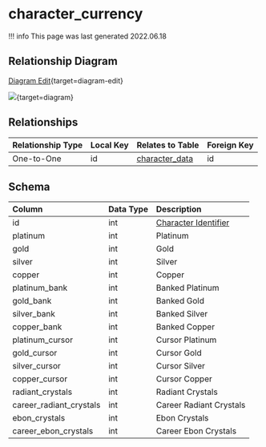# character_currency

!!! info
	This page was last generated 2022.06.18

## Relationship Diagram

[Diagram Edit](https://mermaid.live/edit#eyJjb2RlIjoiZXJEaWFncmFtXG4gICAgY2hhcmFjdGVyX2N1cnJlbmN5IHtcbiAgICAgICAgaW50dW5zaWduZWQgaWRcbiAgICB9XG4gICAgY2hhcmFjdGVyX2RhdGEge1xuICAgICAgICBpbnR1bnNpZ25lZCBpZFxuICAgICAgICBpbnR1bnNpZ25lZCB6b25lX2lkXG4gICAgICAgIHZhcmNoYXIgbmFtZVxuICAgICAgICBpbnR1bnNpZ25lZCB6b25lX2luc3RhbmNlXG4gICAgfVxuICAgIGNoYXJhY3Rlcl9jdXJyZW5jeSB8fC0tb3sgY2hhcmFjdGVyX2RhdGEgOiBPbmUtdG8tT25lXG5cbiIsIm1lcm1haWQiOnsidGhlbWUiOiJkZWZhdWx0In0sInVwZGF0ZUVkaXRvciI6dHJ1ZSwiYXV0b1N5bmMiOnRydWUsInVwZGF0ZURpYWdyYW0iOnRydWV9){target=diagram-edit}

[![](https://mermaid.ink/img/eyJjb2RlIjoiZXJEaWFncmFtXG4gICAgY2hhcmFjdGVyX2N1cnJlbmN5IHtcbiAgICAgICAgaW50dW5zaWduZWQgaWRcbiAgICB9XG4gICAgY2hhcmFjdGVyX2RhdGEge1xuICAgICAgICBpbnR1bnNpZ25lZCBpZFxuICAgICAgICBpbnR1bnNpZ25lZCB6b25lX2lkXG4gICAgICAgIHZhcmNoYXIgbmFtZVxuICAgICAgICBpbnR1bnNpZ25lZCB6b25lX2luc3RhbmNlXG4gICAgfVxuICAgIGNoYXJhY3Rlcl9jdXJyZW5jeSB8fC0tb3sgY2hhcmFjdGVyX2RhdGEgOiBPbmUtdG8tT25lXG5cbiIsIm1lcm1haWQiOnsidGhlbWUiOiJkZWZhdWx0In0sInVwZGF0ZUVkaXRvciI6dHJ1ZSwiYXV0b1N5bmMiOnRydWUsInVwZGF0ZURpYWdyYW0iOnRydWV9)](https://mermaid.ink/img/eyJjb2RlIjoiZXJEaWFncmFtXG4gICAgY2hhcmFjdGVyX2N1cnJlbmN5IHtcbiAgICAgICAgaW50dW5zaWduZWQgaWRcbiAgICB9XG4gICAgY2hhcmFjdGVyX2RhdGEge1xuICAgICAgICBpbnR1bnNpZ25lZCBpZFxuICAgICAgICBpbnR1bnNpZ25lZCB6b25lX2lkXG4gICAgICAgIHZhcmNoYXIgbmFtZVxuICAgICAgICBpbnR1bnNpZ25lZCB6b25lX2luc3RhbmNlXG4gICAgfVxuICAgIGNoYXJhY3Rlcl9jdXJyZW5jeSB8fC0tb3sgY2hhcmFjdGVyX2RhdGEgOiBPbmUtdG8tT25lXG5cbiIsIm1lcm1haWQiOnsidGhlbWUiOiJkZWZhdWx0In0sInVwZGF0ZUVkaXRvciI6dHJ1ZSwiYXV0b1N5bmMiOnRydWUsInVwZGF0ZURpYWdyYW0iOnRydWV9){target=diagram}

## Relationships

| Relationship Type | Local Key | Relates to Table | Foreign Key |
| :--- | :--- | :--- | :--- |
| One-to-One | id | [character_data](../../schema/characters/character_data.md) | id |


## Schema

| Column | Data Type | Description |
| :--- | :--- | :--- |
| id | int | [Character Identifier](character_data.md) |
| platinum | int | Platinum |
| gold | int | Gold |
| silver | int | Silver |
| copper | int | Copper |
| platinum_bank | int | Banked Platinum |
| gold_bank | int | Banked Gold |
| silver_bank | int | Banked Silver |
| copper_bank | int | Banked Copper |
| platinum_cursor | int | Cursor Platinum |
| gold_cursor | int | Cursor Gold |
| silver_cursor | int | Cursor Silver |
| copper_cursor | int | Cursor Copper |
| radiant_crystals | int | Radiant Crystals |
| career_radiant_crystals | int | Career Radiant Crystals |
| ebon_crystals | int | Ebon Crystals |
| career_ebon_crystals | int | Career Ebon Crystals |

